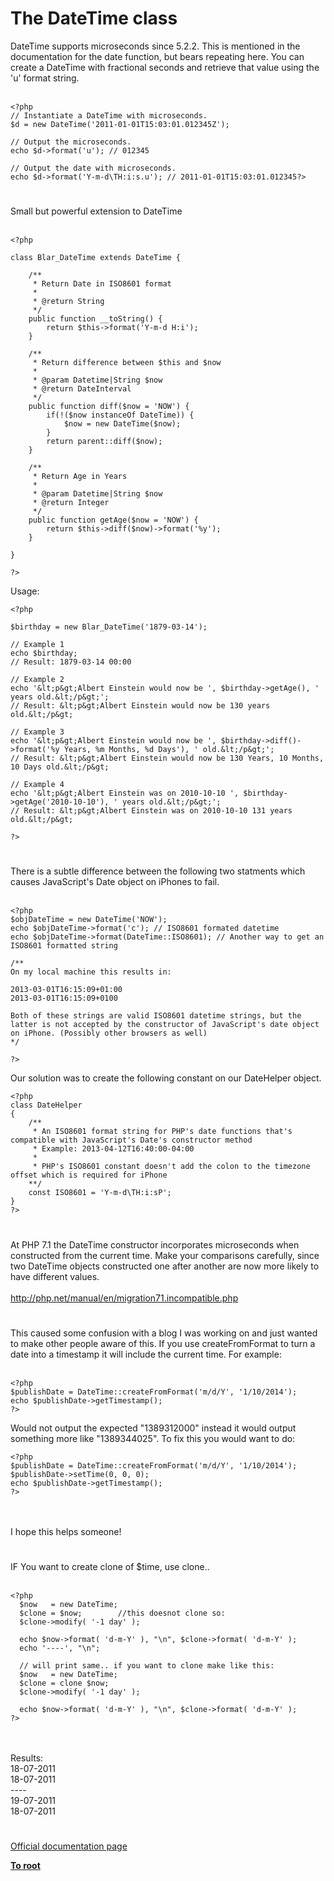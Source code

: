 # The DateTime class



DateTime supports microseconds since 5.2.2. This is mentioned in the documentation for the date function, but bears repeating here. You can create a DateTime with fractional seconds and retrieve that value using the &apos;u&apos; format string.<br><br>

```
<?php
// Instantiate a DateTime with microseconds.
$d = new DateTime('2011-01-01T15:03:01.012345Z');

// Output the microseconds.
echo $d->format('u'); // 012345

// Output the date with microseconds.
echo $d->format('Y-m-d\TH:i:s.u'); // 2011-01-01T15:03:01.012345?>
```
  

#

Small but powerful extension to DateTime<br><br>

```
<?php

class Blar_DateTime extends DateTime {

    /**
     * Return Date in ISO8601 format
     *
     * @return String
     */
    public function __toString() {
        return $this->format('Y-m-d H:i');
    }

    /**
     * Return difference between $this and $now
     *
     * @param Datetime|String $now
     * @return DateInterval
     */
    public function diff($now = 'NOW') {
        if(!($now instanceOf DateTime)) {
            $now = new DateTime($now);
        }
        return parent::diff($now);
    }

    /**
     * Return Age in Years
     *
     * @param Datetime|String $now
     * @return Integer
     */
    public function getAge($now = 'NOW') {
        return $this->diff($now)->format('%y');
    }

}

?>
```


Usage:



```
<?php

$birthday = new Blar_DateTime('1879-03-14');

// Example 1
echo $birthday;
// Result: 1879-03-14 00:00

// Example 2
echo '&lt;p&gt;Albert Einstein would now be ', $birthday->getAge(), ' years old.&lt;/p&gt;';
// Result: &lt;p&gt;Albert Einstein would now be 130 years old.&lt;/p&gt;

// Example 3
echo '&lt;p&gt;Albert Einstein would now be ', $birthday->diff()->format('%y Years, %m Months, %d Days'), ' old.&lt;/p&gt;';
// Result: &lt;p&gt;Albert Einstein would now be 130 Years, 10 Months, 10 Days old.&lt;/p&gt;

// Example 4
echo '&lt;p&gt;Albert Einstein was on 2010-10-10 ', $birthday->getAge('2010-10-10'), ' years old.&lt;/p&gt;';
// Result: &lt;p&gt;Albert Einstein was on 2010-10-10 131 years old.&lt;/p&gt;

?>
```
  

#

There is a subtle difference between the following two statments which causes JavaScript&apos;s Date object on iPhones to fail.<br><br>

```
<?php
$objDateTime = new DateTime('NOW');
echo $objDateTime->format('c'); // ISO8601 formated datetime
echo $objDateTime->format(DateTime::ISO8601); // Another way to get an ISO8601 formatted string

/**
On my local machine this results in: 

2013-03-01T16:15:09+01:00
2013-03-01T16:15:09+0100

Both of these strings are valid ISO8601 datetime strings, but the latter is not accepted by the constructor of JavaScript's date object on iPhone. (Possibly other browsers as well)
*/

?>
```


Our solution was to create the following constant on our DateHelper object.



```
<?php
class DateHelper
{
    /**
     * An ISO8601 format string for PHP's date functions that's compatible with JavaScript's Date's constructor method
     * Example: 2013-04-12T16:40:00-04:00
     * 
     * PHP's ISO8601 constant doesn't add the colon to the timezone offset which is required for iPhone
    **/
    const ISO8601 = 'Y-m-d\TH:i:sP';
}
?>
```
  

#

At PHP 7.1 the DateTime constructor incorporates microseconds when constructed from the current time.  Make your comparisons carefully, since two DateTime objects constructed one after another are now more likely to have different values.<br><br>http://php.net/manual/en/migration71.incompatible.php  

#

This caused some confusion with a blog I was working on and just wanted to make other people aware of this. If you use createFromFormat to turn a date into a timestamp it will include the current time. For example:<br><br>

```
<?php
$publishDate = DateTime::createFromFormat('m/d/Y', '1/10/2014');
echo $publishDate->getTimestamp();
?>
```


Would not output the expected "1389312000" instead it would output something more like "1389344025". To fix this you would want to do:



```
<?php
$publishDate = DateTime::createFromFormat('m/d/Y', '1/10/2014');
$publishDate->setTime(0, 0, 0);
echo $publishDate->getTimestamp();
?>
```
<br><br>I hope this helps someone!  

#

IF You want to create clone of $time, use clone..<br><br>

```
<?php
  $now   = new DateTime;
  $clone = $now;        //this doesnot clone so:
  $clone->modify( '-1 day' );
 
  echo $now->format( 'd-m-Y' ), "\n", $clone->format( 'd-m-Y' );
  echo '----', "\n";

  // will print same.. if you want to clone make like this:
  $now   = new DateTime;
  $clone = clone $now;    
  $clone->modify( '-1 day' );
    
  echo $now->format( 'd-m-Y' ), "\n", $clone->format( 'd-m-Y' );
?>
```
<br><br>Results:<br>18-07-2011<br>18-07-2011<br>----<br>19-07-2011<br>18-07-2011  

#

[Official documentation page](https://www.php.net/manual/en/class.datetime.php)

**[To root](/README.md)**